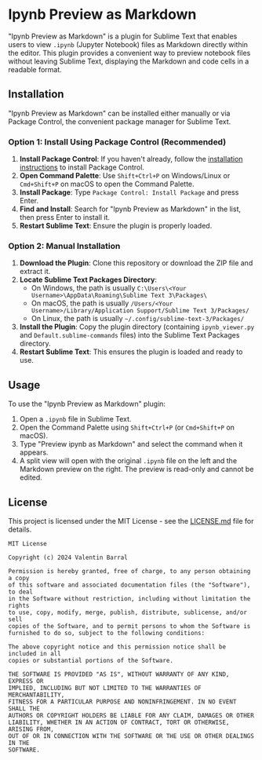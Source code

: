 
# Ipynb Preview as Markdown

"Ipynb Preview as Markdown" is a plugin for Sublime Text that enables users to view `.ipynb` (Jupyter Notebook) files as Markdown directly within the editor. This plugin provides a convenient way to preview notebook files without leaving Sublime Text, displaying the Markdown and code cells in a readable format.

## Installation

"Ipynb Preview as Markdown" can be installed either manually or via Package Control, the convenient package manager for Sublime Text.

### Option 1: Install Using Package Control (Recommended)

1. **Install Package Control**: If you haven't already, follow the [installation instructions](https://packagecontrol.io/installation) to install Package Control.
2. **Open Command Palette**: Use `Shift+Ctrl+P` on Windows/Linux or `Cmd+Shift+P` on macOS to open the Command Palette.
3. **Install Package**: Type `Package Control: Install Package` and press Enter.
4. **Find and Install**: Search for "Ipynb Preview as Markdown" in the list, then press Enter to install it.
5. **Restart Sublime Text**: Ensure the plugin is properly loaded.

### Option 2: Manual Installation

1. **Download the Plugin**: Clone this repository or download the ZIP file and extract it.
2. **Locate Sublime Text Packages Directory**:
    - On Windows, the path is usually `C:\Users\<Your Username>\AppData\Roaming\Sublime Text 3\Packages\`
    - On macOS, the path is usually `/Users/<Your Username>/Library/Application Support/Sublime Text 3/Packages/`
    - On Linux, the path is usually `~/.config/sublime-text-3/Packages/`
3. **Install the Plugin**: Copy the plugin directory (containing `ipynb_viewer.py` and `Default.sublime-commands` files) into the Sublime Text Packages directory.
4. **Restart Sublime Text**: This ensures the plugin is loaded and ready to use.

## Usage

To use the "Ipynb Preview as Markdown" plugin:

1. Open a `.ipynb` file in Sublime Text.
2. Open the Command Palette using `Shift+Ctrl+P` (or `Cmd+Shift+P` on macOS).
3. Type "Preview ipynb as Markdown" and select the command when it appears.
4. A split view will open with the original `.ipynb` file on the left and the Markdown preview on the right. The preview is read-only and cannot be edited.

## License

This project is licensed under the MIT License - see the [LICENSE.md](LICENSE.md) file for details.

```text
MIT License

Copyright (c) 2024 Valentin Barral

Permission is hereby granted, free of charge, to any person obtaining a copy
of this software and associated documentation files (the "Software"), to deal
in the Software without restriction, including without limitation the rights
to use, copy, modify, merge, publish, distribute, sublicense, and/or sell
copies of the Software, and to permit persons to whom the Software is
furnished to do so, subject to the following conditions:

The above copyright notice and this permission notice shall be included in all
copies or substantial portions of the Software.

THE SOFTWARE IS PROVIDED "AS IS", WITHOUT WARRANTY OF ANY KIND, EXPRESS OR
IMPLIED, INCLUDING BUT NOT LIMITED TO THE WARRANTIES OF MERCHANTABILITY,
FITNESS FOR A PARTICULAR PURPOSE AND NONINFRINGEMENT. IN NO EVENT SHALL THE
AUTHORS OR COPYRIGHT HOLDERS BE LIABLE FOR ANY CLAIM, DAMAGES OR OTHER
LIABILITY, WHETHER IN AN ACTION OF CONTRACT, TORT OR OTHERWISE, ARISING FROM,
OUT OF OR IN CONNECTION WITH THE SOFTWARE OR THE USE OR OTHER DEALINGS IN THE
SOFTWARE.
```